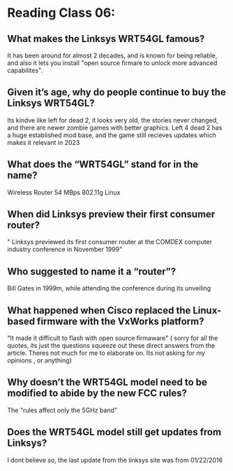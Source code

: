 # Reading Class 06: 
## What makes the Linksys WRT54GL famous?
It has been around for almost 2 decades, and is known for being reliable, and also it lets you install "open source firmare to unlock more advanced capabilites". 
## Given it’s age, why do people continue to buy the Linksys WRT54GL?
Its kindve like left for dead 2, it looks very old, the stories never changed, and there are newer zombie games with better graphics. Left 4 dead 2 has a huge established mod base, and the game still recieves updates which makes it relevant in 2023
## What does the “WRT54GL” stand for in the name? 
Wireless Router 54 MBps 802.11g Linux
## When did Linksys preview their first consumer router?
" Linksys previewed its first consumer router at the COMDEX computer industry conference in November 1999"
## Who suggested to name it a “router”?
Bill Gates in 1999m, while attending the conference during its unveiling 
## What happened when Cisco replaced the Linux-based firmware with the VxWorks platform?
"It made it difficult to flash with open source firmaware" ( sorry for all the quotes, its just the questions squeeze out these direct answers from the article. Theres not much for me to elaborate on. Its not asking for my opinions , or anything)
## Why doesn’t the WRT54GL model need to be modified to abide by the new FCC rules?
The "rules affect only the 5GHz band"
## Does the WRT54GL model still get updates from Linksys?
I dont believe so, the last update from the linksys site was from 01/22/2016
